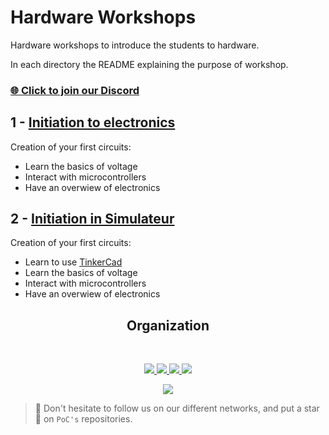# Hardware Workshops

Hardware workshops to introduce the students to hardware.  
  
In each directory the README explaining the purpose of workshop.

### [🌐 Click to join our Discord](https://discord.gg/Yqq2ADGDS7)

## 1 - [Initiation to electronics](./1.Initiation)
Creation of your first circuits:
- Learn the basics of voltage
- Interact with microcontrollers
- Have an overwiew of electronics  
  
## 2 - [Initiation in Simulateur](./2.Simulateur)
Creation of your first circuits:
- Learn to use [TinkerCad](https://www.tinkercad.com/)
- Learn the basics of voltage
- Interact with microcontrollers
- Have an overwiew of electronics

<h2 align=center>
Organization
</h2>
<br/>
<p align='center'>
    <a href="https://www.linkedin.com/company/pocinnovation/mycompany/">
        <img src="https://img.shields.io/badge/LinkedIn-0077B5?style=for-the-badge&logo=linkedin&logoColor=white">
    </a>
    <a href="https://www.instagram.com/pocinnovation/">
        <img src="https://img.shields.io/badge/Instagram-E4405F?style=for-the-badge&logo=instagram&logoColor=white">
    </a>
    <a href="https://twitter.com/PoCInnovation">
        <img src="https://img.shields.io/badge/Twitter-1DA1F2?style=for-the-badge&logo=twitter&logoColor=white">
    </a>
    <a href="https://discord.com/invite/Yqq2ADGDS7">
        <img src="https://img.shields.io/badge/Discord-7289DA?style=for-the-badge&logo=discord&logoColor=white">
    </a>
</p>
<p align=center>
    <a href="https://www.poc-innovation.fr/">
        <img src="https://img.shields.io/badge/WebSite-1a2b6d?style=for-the-badge&logo=GitHub Sponsors&logoColor=white">
    </a>
</p>

> :rocket: Don't hesitate to follow us on our different networks, and put a star 🌟 on `PoC's` repositories.
